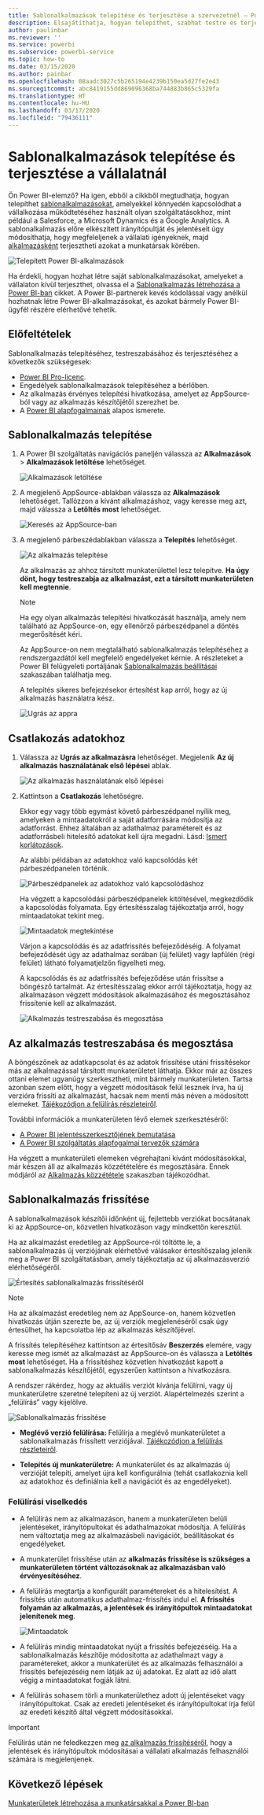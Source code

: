 ```yaml
---
title: Sablonalkalmazások telepítése és terjesztése a szervezetnél – Power BI
description: Elsajátíthatja, hogyan telepíthet, szabhat testre és terjeszthet sablonalkalmazásokat a szervezetnél a Power BI-ban.
author: paulinbar
ms.reviewer: ''
ms.service: powerbi
ms.subservice: powerbi-service
ms.topic: how-to
ms.date: 03/15/2020
ms.author: painbar
ms.openlocfilehash: 08aadc3027c5b265194e4239b150ea5d27fe2e43
ms.sourcegitcommit: abc8419155dd869096368ba744883b865c5329fa
ms.translationtype: HT
ms.contentlocale: hu-HU
ms.lasthandoff: 03/17/2020
ms.locfileid: "79436111"
---
```

# <a name="install-and-distribute-template-apps-in-your-organization"></a>Sablonalkalmazások telepítése és terjesztése a vállalatnál

Ön Power BI-elemző? Ha igen, ebből a cikkből megtudhatja, hogyan telepíthet [sablonalkalmazásokat](service-template-apps-overview.md), amelyekkel könnyedén kapcsolódhat a vállalkozása működtetéséhez használt olyan szolgáltatásokhoz, mint például a Salesforce, a Microsoft Dynamics és a Google Analytics. A sablonalkalmazás előre elkészített irányítópultját és jelentéseit úgy módosíthatja, hogy megfeleljenek a vállalati igényeknek, majd [alkalmazásként](consumer/end-user-apps.md) terjesztheti azokat a munkatársak körében. 

![Telepített Power BI-alkalmazások](media/service-template-apps-install-distribute/power-bi-get-apps.png)

Ha érdekli, hogyan hozhat létre saját sablonalkalmazásokat, amelyeket a vállalaton kívül terjeszthet, olvassa el a [Sablonalkalmazás létrehozása a Power BI-ban](service-template-apps-create.md) cikket. A Power BI-partnerek kevés kódolással vagy anélkül hozhatnak létre Power BI-alkalmazásokat, és azokat bármely Power BI-ügyfél részére elérhetővé tehetik. 

## <a name="prerequisites"></a>Előfeltételek  

Sablonalkalmazás telepítéséhez, testreszabásához és terjesztéséhez a következők szükségesek: 

* [Power BI Pro-licenc](service-self-service-signup-for-power-bi.md).
* Engedélyek sablonalkalmazások telepítéséhez a bérlőben.
* Az alkalmazás érvényes telepítési hivatkozása, amelyet az AppSource-ból vagy az alkalmazás készítőjétől szerezhet be.
* A [Power BI alapfogalmainak](service-basic-concepts.md) alapos ismerete.

## <a name="install-a-template-app"></a>Sablonalkalmazás telepítése

1. A Power BI szolgáltatás navigációs paneljén válassza az **Alkalmazások** > **Alkalmazások letöltése** lehetőséget.

    ![Alkalmazások letöltése](media/service-template-apps-install-distribute/power-bi-get-apps-arrow.png)

1. A megjelenő AppSource-ablakban válassza az **Alkalmazások** lehetőséget. Tallózzon a kívánt alkalmazáshoz, vagy keresse meg azt, majd válassza a **Letöltés most** lehetőséget.

    ![Keresés az AppSource-ban](media/service-template-apps-install-distribute/power-bi-appsource.png)

1. A megjelenő párbeszédablakban válassza a **Telepítés** lehetőséget.

    ![Az alkalmazás telepítése](media/service-template-apps-install-distribute/power-install-dialog.png)
    
    Az alkalmazás az ahhoz társított munkaterülettel lesz telepítve. **Ha úgy dönt, hogy testreszabja az alkalmazást, ezt a társított munkaterületen kell megtennie**.

    > [!NOTE]
    > Ha egy olyan alkalmazás telepítési hivatkozását használja, amely nem található az AppSource-on, egy ellenőrző párbeszédpanel a döntés megerősítését kéri.
    >
    >Az AppSource-on nem megtalálható sablonalkalmazás telepítéséhez a rendszergazdától kell megfelelő engedélyeket kérnie. A részleteket a Power BI felügyeleti portáljának [Sablonalkalmazás beállításai](service-admin-portal.md#template-apps-settings) szakaszában találhatja meg.

    A telepítés sikeres befejezésekor értesítést kap arról, hogy az új alkalmazás használatra kész.

    ![Ugrás az appra](media/service-template-apps-install-distribute/power-bi-go-to-app.png)

## <a name="connect-to-data"></a>Csatlakozás adatokhoz

1. Válassza az **Ugrás az alkalmazásra** lehetőséget. Megjelenik **Az új alkalmazás használatának első lépései** ablak.

   ![Az alkalmazás használatának első lépései](media/service-template-apps-install-distribute/power-bi-template-app-get-started.png)

1. Kattintson a **Csatlakozás** lehetőségre.
    
    Ekkor egy vagy több egymást követő párbeszédpanel nyílik meg, amelyeken a mintaadatokról a saját adatforrására módosítja az adatforrást. Ehhez általában az adathalmaz paramétereit és az adatforrásbeli hitelesítő adatokat kell újra megadni. Lásd: [Ismert korlátozások](service-template-apps-tips.md#known-limitations).
    
    Az alábbi példában az adatokhoz való kapcsolódás két párbeszédpanelen történik.

   ![Párbeszédpanelek az adatokhoz való kapcsolódáshoz](media/service-template-apps-install-distribute/power-bi-template-app-connect-to-data-dialogs.png)

    Ha végzett a kapcsolódási párbeszédpanelek kitöltésével, megkezdődik a kapcsolódás folyamata. Egy értesítésszalag tájékoztatja arról, hogy mintaadatokat tekint meg.

    ![Mintaadatok megtekintése](media/service-template-apps-install-distribute/power-bi-template-app-viewing-sample-data.png)

    Várjon a kapcsolódás és az adatfrissítés befejeződéséig. A folyamat befejeződését úgy az adathalmaz sorában (új felület) vagy lapfülén (régi felület) látható folyamatjelzőn figyelheti meg.

   A kapcsolódás és az adatfrissítés befejeződése után frissítse a böngésző tartalmát. Az értesítésszalag ekkor arról tájékoztatja, hogy az alkalmazáson végzett módosítások alkalmazásához és megosztásához frissítenie kell az alkalmazást.

    ![Alkalmazás testreszabása és megosztása](media/service-template-apps-install-distribute/power-bi-template-app-customize-share.png)

## <a name="customize-and-share-the-app"></a>Az alkalmazás testreszabása és megosztása

A böngészőnek az adatkapcsolat és az adatok frissítése utáni frissítésekor más az alkalmazással társított munkaterületet láthatja. Ekkor már az összes ottani elemet ugyanúgy szerkesztheti, mint bármely munkaterületen. Tartsa azonban szem előtt, hogy a végzett módosítások felül lesznek írva, ha új verzióra frissíti az alkalmazást, hacsak nem menti más néven a módosított elemeket. [Tájékozódjon a felülírás részleteiről](#overwrite-behavior).

További információk a munkaterületen lévő elemek szerkesztéséről:
* [A Power BI jelentésszerkesztőjének bemutatása](service-the-report-editor-take-a-tour.md)
* [A Power BI szolgáltatás alapfogalmai tervezők számára](service-basic-concepts.md)

Ha végzett a munkaterületi elemeken végrehajtani kívánt módosításokkal, már készen áll az alkalmazás közzétételére és megosztására. Ennek módjáról az [Alkalmazás közzététele](service-create-distribute-apps.md#publish-your-app) szakaszban tájékozódhat.

## <a name="update-a-template-app"></a>Sablonalkalmazás frissítése

A sablonalkalmazások készítői időnként új, fejlettebb verziókat bocsátanak ki az AppSource-on, közvetlen hivatkozáson vagy mindkettőn keresztül.

Ha az alkalmazást eredetileg az AppSource-ról töltötte le, a sablonalkalmazás új verziójának elérhetővé válásakor értesítőszalag jelenik meg a Power BI szolgáltatásban, amely tájékoztatja az új alkalmazásverzió elérhetőségéről.

  ![Értesítés sablonalkalmazás frissítéséről](media/service-template-apps-install-distribute/power-bi-new-app-version-notification.png)

>[!NOTE]
>Ha az alkalmazást eredetileg nem az AppSource-on, hanem közvetlen hivatkozás útján szerezte be, az új verziók megjelenéséről csak úgy értesülhet, ha kapcsolatba lép az alkalmazás készítőjével.

  A frissítés telepítéséhez kattintson az értesítősáv **Beszerzés** elemére, vagy keresse meg ismét az alkalmazást az AppSource-on és válassza a **Letöltés most** lehetőséget. Ha a frissítéshez közvetlen hivatkozást kapott a sablonalkalmazás készítőjétől, egyszerűen kattintson a hivatkozásra.
  
  A rendszer rákérdez, hogy az aktuális verziót kívánja felülírni, vagy új munkaterületre szeretné telepíteni az új verziót. Alapértelmezés szerint a „felülírás” vagy kijelölve.

  ![Sablonalkalmazás frissítése](media/service-template-apps-install-distribute/power-bi-update-app-overwrite.png)

- **Meglévő verzió felülírása:** Felülírja a meglévő munkaterületet a sablonalkalmazás frissített verziójával. [Tájékozódjon a felülírás részleteiről](#overwrite-behavior).

- **Telepítés új munkaterületre:** A munkaterület és az alkalmazás új verzióját telepíti, amelyet újra kell konfigurálnia (tehát csatlakoznia kell az adatokhoz és definiálnia kell a navigációt és az engedélyeket).

### <a name="overwrite-behavior"></a>Felülírási viselkedés

* A felülírás nem az alkalmazáson, hanem a munkaterületen belüli jelentéseket, irányítópultokat és adathalmazokat módosítja. A felülírás nem változtatja meg az alkalmazásbeli navigációt, beállításokat és engedélyeket.
* A munkaterület frissítése után az **alkalmazás frissítése is szükséges a munkaterületen történt változásoknak az alkalmazásban való érvényesítéséhez**.
* A felülírás megtartja a konfigurált paramétereket és a hitelesítést. A frissítés után automatikus adathalmaz-frissítés indul el. **A frissítés folyamán az alkalmazás, a jelentések és irányítópultok mintaadatokat jelenítenek meg**.

  ![Mintaadatok](media/service-template-apps-install-distribute/power-bi-sample-data.png)

* A felülírás mindig mintaadatokat nyújt a frissítés befejezéséig. Ha a sablonalkalmazás készítője módosította az adathalmazt vagy a paramétereket, akkor a munkaterület és az alkalmazás felhasználói a frissítés befejezéséig nem látják az új adatokat. Ez alatt az idő alatt végig a mintaadatokat fogják látni.
* A felülírás sohasem törli a munkaterülethez adott új jelentéseket vagy irányítópultokat. Csak az eredeti jelentéseket és irányítópultokat írja felül az eredeti készítő által végzett módosításokkal.

>[!IMPORTANT]
>Felülírás után ne feledkezzen meg [az alkalmazás frissítéséről](#customize-and-share-the-app), hogy a jelentések és irányítópultok módosításai a vállalati alkalmazás felhasználói számára is megjelenjenek.

## <a name="next-steps"></a>Következő lépések

[Munkaterületek létrehozása a munkatársakkal a Power BI-ban](service-create-workspaces.md)

